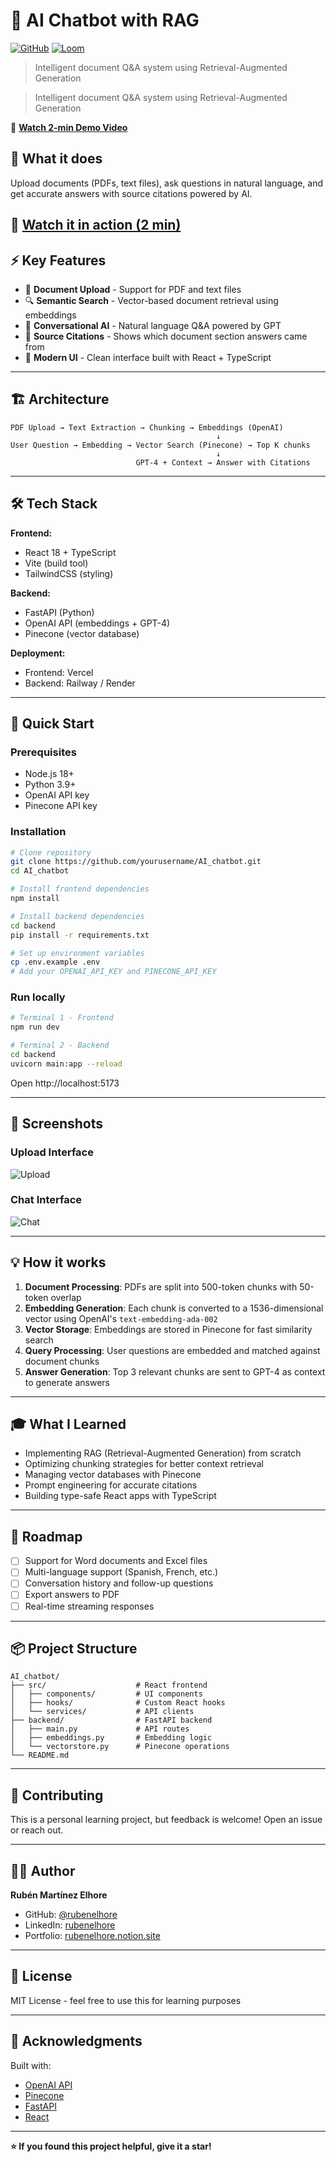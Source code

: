 # 🤖 AI Chatbot with RAG

[![GitHub](https://img.shields.io/badge/GitHub-Repository-blue)](https://github.com/rubenelhore/AI_chatbot)
[![Loom](https://img.shields.io/badge/Demo-Video-red)](https://www.loom.com/share/bed2493c3610435f808a22118d6d521a)

> Intelligent document Q&A system using Retrieval-Augmented Generation

> Intelligent document Q&A system using Retrieval-Augmented Generation

🎥 **[Watch 2-min Demo Video](https://www.loom.com/share/bed2493c3610435f808a22118d6d521a?sid=63662132-863d-494b-8921-efba3740eda6)**

## 🎯 What it does

Upload documents (PDFs, text files), ask questions in natural language, and get accurate answers with source citations powered by AI.

🎥 **[Watch it in action (2 min)](https://www.loom.com/share/bed2493c3610435f808a22118d6d521a)**
---

## ⚡ Key Features

- 📄 **Document Upload** - Support for PDF and text files
- 🔍 **Semantic Search** - Vector-based document retrieval using embeddings
- 💬 **Conversational AI** - Natural language Q&A powered by GPT
- 📌 **Source Citations** - Shows which document section answers came from
- 🎨 **Modern UI** - Clean interface built with React + TypeScript

---

## 🏗️ Architecture
```
PDF Upload → Text Extraction → Chunking → Embeddings (OpenAI)
                                              ↓
User Question → Embedding → Vector Search (Pinecone) → Top K chunks
                                              ↓
                            GPT-4 + Context → Answer with Citations
```

---

## 🛠️ Tech Stack

**Frontend:**
- React 18 + TypeScript
- Vite (build tool)
- TailwindCSS (styling)

**Backend:**
- FastAPI (Python)
- OpenAI API (embeddings + GPT-4)
- Pinecone (vector database)

**Deployment:**
- Frontend: Vercel
- Backend: Railway / Render

---

## 🚀 Quick Start

### Prerequisites
- Node.js 18+
- Python 3.9+
- OpenAI API key
- Pinecone API key

### Installation
```bash
# Clone repository
git clone https://github.com/yourusername/AI_chatbot.git
cd AI_chatbot

# Install frontend dependencies
npm install

# Install backend dependencies
cd backend
pip install -r requirements.txt

# Set up environment variables
cp .env.example .env
# Add your OPENAI_API_KEY and PINECONE_API_KEY
```

### Run locally
```bash
# Terminal 1 - Frontend
npm run dev

# Terminal 2 - Backend
cd backend
uvicorn main:app --reload
```

Open http://localhost:5173

---

## 📸 Screenshots

### Upload Interface
![Upload](https://i.imgur.com/Rl7BmKe.png)

### Chat Interface
![Chat](https://i.imgur.com/PcKrT3H.png)

---

## 💡 How it works

1. **Document Processing**: PDFs are split into 500-token chunks with 50-token overlap
2. **Embedding Generation**: Each chunk is converted to a 1536-dimensional vector using OpenAI's `text-embedding-ada-002`
3. **Vector Storage**: Embeddings are stored in Pinecone for fast similarity search
4. **Query Processing**: User questions are embedded and matched against document chunks
5. **Answer Generation**: Top 3 relevant chunks are sent to GPT-4 as context to generate answers

---

## 🎓 What I Learned

- Implementing RAG (Retrieval-Augmented Generation) from scratch
- Optimizing chunking strategies for better context retrieval
- Managing vector databases with Pinecone
- Prompt engineering for accurate citations
- Building type-safe React apps with TypeScript

---

## 🚧 Roadmap

- [ ] Support for Word documents and Excel files
- [ ] Multi-language support (Spanish, French, etc.)
- [ ] Conversation history and follow-up questions
- [ ] Export answers to PDF
- [ ] Real-time streaming responses

---

## 📦 Project Structure
```
AI_chatbot/
├── src/                    # React frontend
│   ├── components/         # UI components
│   ├── hooks/              # Custom React hooks
│   └── services/           # API clients
├── backend/                # FastAPI backend
│   ├── main.py             # API routes
│   ├── embeddings.py       # Embedding logic
│   └── vectorstore.py      # Pinecone operations
└── README.md
```

---

## 🤝 Contributing

This is a personal learning project, but feedback is welcome! Open an issue or reach out.

---

## 👨‍💻 Author

**Rubén Martínez Elhore**
- GitHub: [@rubenelhore](https://github.com/rubenelhore)
- LinkedIn: [rubenelhore](https://linkedin.com/in/rubenelhore)
- Portfolio: [rubenelhore.notion.site](https://rubenelhore.notion.site/portfolio)

---

## 📝 License

MIT License - feel free to use this for learning purposes

---

## 🙏 Acknowledgments

Built with:
- [OpenAI API](https://openai.com)
- [Pinecone](https://pinecone.io)
- [FastAPI](https://fastapi.tiangolo.com)
- [React](https://react.dev)

---

**⭐ If you found this project helpful, give it a star!**
